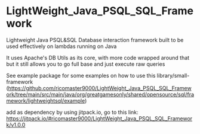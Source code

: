 # LightWeight_Java_PSQL_SQL_Framework
Lightweight Java PSQL&amp;SQL Database interaction framework built to be used effectively on lambdas running on Java

It uses Apache's DB Utils as its core, with more code wrapped around that but it still allows you to go full base and just execute raw queries

See example package for some examples on how to use this library/small-framework
(https://github.com/ricomaster9000/LightWeight_Java_PSQL_SQL_Framework/tree/main/src/main/java/org/greatgamesonly/shared/opensource/sql/framework/lightweightsql/example)

add as dependency by using jitpack.io, go to this link: https://jitpack.io/#ricomaster9000/LightWeight_Java_PSQL_SQL_Framework/v1.0.0
